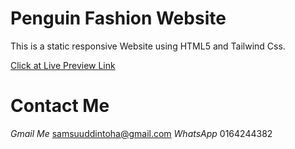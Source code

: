 # Penguin Fashion Website

This is a static responsive Website using HTML5 and Tailwind Css.

[Click at Live Preview Link](https://samsuuddintoha.github.io/penguin-fashion)

# Contact Me

_Gmail Me_ samsuuddintoha@gmail.com
_WhatsApp_ 0164244382
